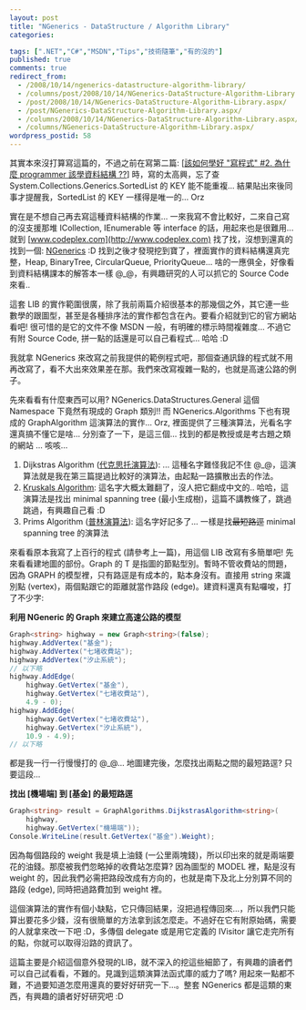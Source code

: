 ```yaml
---
layout: post
title: "NGenerics - DataStructure / Algorithm Library"
categories:

tags: [".NET","C#","MSDN","Tips","技術隨筆","有的沒的"]
published: true
comments: true
redirect_from:
  - /2008/10/14/ngenerics-datastructure-algorithm-library/
  - /columns/post/2008/10/14/NGenerics-DataStructure-Algorithm-Library.aspx/
  - /post/2008/10/14/NGenerics-DataStructure-Algorithm-Library.aspx/
  - /post/NGenerics-DataStructure-Algorithm-Library.aspx/
  - /columns/2008/10/14/NGenerics-DataStructure-Algorithm-Library.aspx/
  - /columns/NGenerics-DataStructure-Algorithm-Library.aspx/
wordpress_postid: 58
---
```

其實本來沒打算寫這篇的，不過之前在寫第二篇: [[該如何學好 "寫程式" #2. 為什麼 programmer 該學資料結構 ??](/post/e8a9b2e5a682e4bd95e5adb8e5a5bd-e5afabe7a88be5bc8f-2-e782bae4bb80e9babc-programmer-e8a9b2e5adb8e8b387e69699e7b590e6a78b-.aspx)] 時，寫的太高興，忘了查 System.Collections.Generics.SortedList 的 KEY 能不能重複... 結果貼出來後同事才提醒我，SortedList 的 KEY 一樣得是唯一的... Orz

實在是不想自己再去寫這種資料結構的作業... 一來我寫不會比較好，二來自己寫的沒支援那堆 ICollection, IEnumerable 等 interface 的話，用起來也是很難用... 就到 [www.codeplex.com](http://www.codeplex.com) 找了找，沒想到還真的找到一個: [NGenerics](http://www.codeplex.com/NGenerics) :D 找到之後才發現挖到寶了，裡面實作的資料結構還真完整，Heap, BinaryTree, CircularQueue, PriorityQueue... 啥的一應俱全，好像看到資料結構課本的解答本一樣 @_@，有興趣研究的人可以抓它的 Source Code 來看..

這套 LIB 的實作範圍很廣，除了我前兩篇介紹很基本的那幾個之外，其它連一些數學的跟圖型，甚至是各種排序法的實作都包含在內。要看介紹就到它的官方網站看吧! 很可惜的是它的文件不像 MSDN 一般，有明確的標示時間複雜度... 不過它有附 Source Code, 拼一點的話還是可以自己看程式... 哈哈 :D

我就拿 NGenerics 來改寫之前我提供的範例程式吧，那個查通訊錄的程式就不用再改寫了，看不大出來效果差在那。我們來改寫複雜一點的，也就是高速公路的例子。

先來看看有什麼東西可以用? NGenerics.DataStructures.General 這個 Namespace 下竟然有現成的 Graph 類別!! 而 NGenerics.Algorithms 下也有現成的 GraphAlgorithm 這演算法的實作... Orz, 裡面提供了三種演算法，光看名字還真搞不懂它是啥... 分別查了一下，是這三個... 找到的都是教授或是考古題之類的網站 ... 咳咳...

1. Dijkstras Algorithm ([代克思托演算法](http://nthucad.cs.nthu.edu.tw/~yyliu/personal/nou/04ds/dijkstra.html)): ... 這種名字難怪我記不住 @_@，這演算法就是我在第三篇提過比較好的演算法，由起點一路擴散出去的作法。
2. [Kruskals Algorithm](http://203.64.42.21/course/2007/Algorithms/poko/Kruskal.htm): 這名字大概太難翻了，沒人把它翻成中文的.. 哈哈，這演算法是找出 minimal spanning tree (最小生成樹)，這篇不講教條了，跳過跳過，有興趣自己看 :D
3. Prims Algorithm ([普林演算法](http://nthucad.cs.nthu.edu.tw/~yyliu/personal/nou/04ds/prim.html)): 這名字好記多了... 一樣是找~~最短路逕~~ minimal spanning tree 的演算法

來看看原本我寫了上百行的程式 (請參考上一篇)，用這個 LIB 改寫有多簡單吧! 先來看看建地圖的部份。Graph<T> 的 T 是指圖的節點型別。暫時不管收費站的問題，因為 GRAPH 的模型裡，只有路逕是有成本的，點本身沒有。直接用 string 來識別點 (vertex)，兩個點跟它的距離就當作路段 (edge)。建資料還真有點囉唆，打了不少字:

**利用 NGeneric 的 Graph 來建立高速公路的模型**

```csharp
Graph<string> highway = new Graph<string>(false);
highway.AddVertex("基金");
highway.AddVertex("七堵收費站");
highway.AddVertex("汐止系統");
// 以下略
highway.AddEdge(
    highway.GetVertex("基金"), 
    highway.GetVertex("七堵收費站"),
    4.9 - 0);
highway.AddEdge(
    highway.GetVertex("七堵收費站"), 
    highway.GetVertex("汐止系統"), 
    10.9 - 4.9);
// 以下略
```

都是我一行一行慢慢打的 @_@... 地圖建完後，怎麼找出兩點之間的最短路逕? 只要這段...

**找出 [機場端] 到 [基金] 的最短路逕**

```csharp
Graph<string> result = GraphAlgorithms.DijkstrasAlgorithm<string>(
    highway,
    highway.GetVertex("機場端"));
Console.WriteLine(result.GetVertex("基金").Weight);
```

因為每個路段的 weight 我是填上油錢 (一公里兩塊錢)，所以印出來的就是兩端要花的油錢。那麼被我們忽略掉的收費站怎麼算? 因為圖型的 MODEL 裡，點是沒有 weight 的，因此我們必需把路段改成有方向的，也就是南下及北上分別算不同的路段 (edge), 同時把過路費加到 weight 裡。

這個演算法的實作有個小缺點，它只傳回結果，沒把過程傳回來...，所以我們只能算出要花多少錢，沒有很簡單的方法拿到該怎麼走。不過好在它有附原始碼，需要的人就拿來改一下吧 :D，多傳個 delegate 或是用它定義的 IVisitor 讓它走完所有的點，你就可以取得沿路的資訊了。

這篇主要是介紹這個意外發現的LIB，就不深入的挖這些細節了，有興趣的讀者們可以自己試看看，不難的。見識到這類演算法函式庫的威力了嗎? 用起來一點都不難，不過要知道怎麼用還真的要好好研究一下...。整套 NGenerics 都是這類的東西，有興趣的讀者好好研究吧 :D
